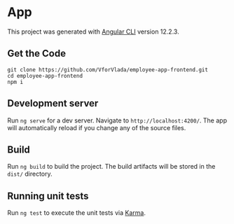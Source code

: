 # App

This project was generated with [Angular CLI](https://github.com/angular/angular-cli) version 12.2.3.

## Get the Code

```
git clone https://github.com/VforVlada/employee-app-frontend.git
cd employee-app-frontend
npm i
```
## Development server

Run `ng serve` for a dev server. Navigate to `http://localhost:4200/`. The app will automatically reload if you change any of the source files.

## Build

Run `ng build` to build the project. The build artifacts will be stored in the `dist/` directory.

## Running unit tests

Run `ng test` to execute the unit tests via [Karma](https://karma-runner.github.io).
